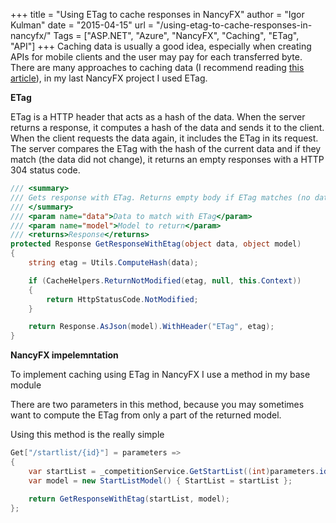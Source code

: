 +++
title = "Using ETag to cache responses in NancyFX"
author = "Igor Kulman"
date = "2015-04-15"
url = "/using-etag-to-cache-responses-in-nancyfx/"
Tags = ["ASP.NET", "Azure", "NancyFX", "Caching", "ETag", "API"]
+++
Caching data is usually a good idea, especially when creating APIs for mobile clients and the user may pay for each transferred byte. There are many approaches to caching data (I recommend reading [this article][1]), in my last NancyFX project I used ETag.

**ETag**

ETag is a HTTP header that acts as a hash of the data. When the server returns a response, it computes a hash of the data and sends it to the client. When the client requests the data again, it includes the ETag in its request. The server compares the ETag with the hash of the current data and if they match (the data did not change), it returns an empty responses with a HTTP 304 status code.

<!--more-->

```csharp
/// <summary>
/// Gets response with ETag. Returns empty body if ETag matches (no data changes)
/// </summary>
/// <param name="data">Data to match with ETag</param>
/// <param name="model">Model to return</param>
/// <returns>Response</returns>
protected Response GetResponseWithEtag(object data, object model)
{
    string etag = Utils.ComputeHash(data);

    if (CacheHelpers.ReturnNotModified(etag, null, this.Context))
    {
        return HttpStatusCode.NotModified;
    }

    return Response.AsJson(model).WithHeader("ETag", etag);
}
```

**NancyFX impelemntation**

To implement caching using ETag in NancyFX I use a method in my base module

There are two parameters in this method, because you may sometimes want to compute the ETag from only a part of the returned model.

Using this method is the really simple

```csharp
Get["/startlist/{id}"] = parameters =>
{
    var startList = _competitionService.GetStartList((int)parameters.id);
    var model = new StartListModel() { StartList = startList };

    return GetResponseWithEtag(startList, model);
};
```

 [1]: http://frontendplay.com/2013/05/22/http-caching-demystified/
